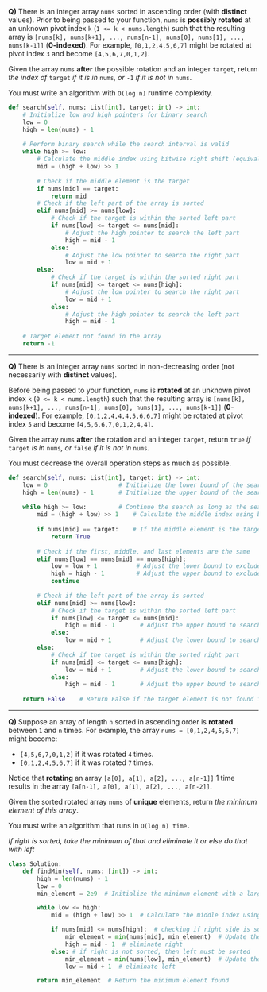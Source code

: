 **Q)** There is an integer array `nums` sorted in ascending order (with **distinct** values).
Prior to being passed to your function, `nums` is **possibly rotated** at an unknown pivot index `k` (`1 <= k < nums.length`) such that the resulting array is `[nums[k], nums[k+1], ..., nums[n-1], nums[0], nums[1], ..., nums[k-1]]` (**0-indexed**). For example, `[0,1,2,4,5,6,7]` might be rotated at pivot index `3` and become `[4,5,6,7,0,1,2]`.

Given the array `nums` **after** the possible rotation and an integer `target`, return _the index of_ `target` _if it is in_ `nums`_, or_ `-1` _if it is not in_ `nums`.

You must write an algorithm with `O(log n)` runtime complexity.

```python
def search(self, nums: List[int], target: int) -> int:
    # Initialize low and high pointers for binary search
    low = 0
    high = len(nums) - 1
    
    # Perform binary search while the search interval is valid
    while high >= low:
        # Calculate the middle index using bitwise right shift (equivalent to dividing by 2)
        mid = (high + low) >> 1
        
        # Check if the middle element is the target
        if nums[mid] == target:
            return mid
        # Check if the left part of the array is sorted
        elif nums[mid] >= nums[low]:
            # Check if the target is within the sorted left part
            if nums[low] <= target <= nums[mid]:
                # Adjust the high pointer to search the left part
                high = mid - 1
            else:
                # Adjust the low pointer to search the right part
                low = mid + 1
        else:
            # Check if the target is within the sorted right part
            if nums[mid] <= target <= nums[high]:
                # Adjust the low pointer to search the right part
                low = mid + 1
            else:
                # Adjust the high pointer to search the left part
                high = mid - 1
                
    # Target element not found in the array
    return -1

```

<hr>

**Q)** There is an integer array `nums` sorted in non-decreasing order (not necessarily with **distinct** values).

Before being passed to your function, `nums` is **rotated** at an unknown pivot index `k` (`0 <= k < nums.length`) such that the resulting array is `[nums[k], nums[k+1], ..., nums[n-1], nums[0], nums[1], ..., nums[k-1]]` (**0-indexed**). For example, `[0,1,2,4,4,4,5,6,6,7]` might be rotated at pivot index `5` and become `[4,5,6,6,7,0,1,2,4,4]`.

Given the array `nums` **after** the rotation and an integer `target`, return `true` _if_ `target` _is in_ `nums`_, or_ `false` _if it is not in_ `nums`_._

You must decrease the overall operation steps as much as possible.

```python
def search(self, nums: List[int], target: int) -> int:
    low = 0                    # Initialize the lower bound of the search range
    high = len(nums) - 1       # Initialize the upper bound of the search range
    
    while high >= low:         # Continue the search as long as the search range is valid
        mid = (high + low) >> 1    # Calculate the middle index using bitwise right shift
        
        if nums[mid] == target:    # If the middle element is the target, return True
            return True
        
        # Check if the first, middle, and last elements are the same
        elif nums[low] == nums[mid] == nums[high]:
            low = low + 1           # Adjust the lower bound to exclude duplicates
            high = high - 1         # Adjust the upper bound to exclude duplicates
            continue
        
        # Check if the left part of the array is sorted
        elif nums[mid] >= nums[low]:
            # Check if the target is within the sorted left part
            if nums[low] <= target <= nums[mid]:
                high = mid - 1       # Adjust the upper bound to search the left part
            else:
                low = mid + 1        # Adjust the lower bound to search the right part
        else:
            # Check if the target is within the sorted right part
            if nums[mid] <= target <= nums[high]:
                low = mid + 1        # Adjust the lower bound to search the right part
            else:
                high = mid - 1       # Adjust the upper bound to search the left part
    
    return False    # Return False if the target element is not found in the array
```

<hr>

**Q)** Suppose an array of length `n` sorted in ascending order is **rotated** between `1` and `n` times. For example, the array `nums = [0,1,2,4,5,6,7]` might become:

- `[4,5,6,7,0,1,2]` if it was rotated `4` times.
- `[0,1,2,4,5,6,7]` if it was rotated `7` times.

Notice that **rotating** an array `[a[0], a[1], a[2], ..., a[n-1]]` 1 time results in the array `[a[n-1], a[0], a[1], a[2], ..., a[n-2]]`.

Given the sorted rotated array `nums` of **unique** elements, return _the minimum element of this array_.

You must write an algorithm that runs in `O(log n) time.`


*If right is sorted, take the minimum of that and eliminate it or else do that with left*
```python
class Solution:
    def findMin(self, nums: [int]) -> int:
        high = len(nums) - 1
        low = 0
        min_element = 2e9  # Initialize the minimum element with a large value

        while low <= high:
            mid = (high + low) >> 1  # Calculate the middle index using bitwise right shift

            if nums[mid] <= nums[high]:  # checking if right side is sorted
                min_element = min(nums[mid], min_element)  # Update the minimum element if needed
                high = mid - 1  # eliminate right
            else: # if right is not sorted, then left must be sorted
                min_element = min(nums[low], min_element)  # Update the minimum element if needed
                low = mid + 1  # eliminate left

        return min_element  # Return the minimum element found

```

